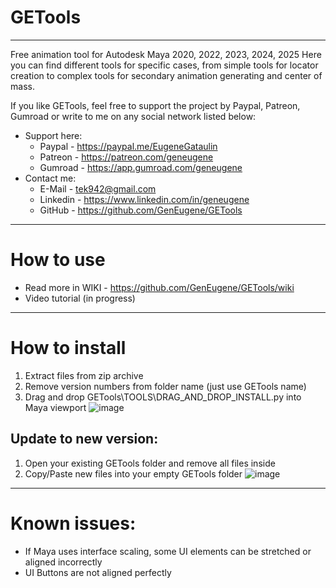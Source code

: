 # GETools

***
Free animation tool for Autodesk Maya 2020, 2022, 2023, 2024, 2025
Here you can find different tools for specific cases, from simple tools for locator creation to complex tools for secondary animation generating and center of mass.

If you like GETools, feel free to support the project by Paypal, Patreon, Gumroad or write to me on any social network listed below:
- Support here:
  - Paypal - https://paypal.me/EugeneGataulin
  - Patreon - https://patreon.com/geneugene
  - Gumroad - https://app.gumroad.com/geneugene
- Contact me:
  - E-Mail - tek942@gmail.com
  - Linkedin - https://www.linkedin.com/in/geneugene
  - GitHub - https://github.com/GenEugene/GETools

***
# How to use
- Read more in WIKI - https://github.com/GenEugene/GETools/wiki
- Video tutorial (in progress)

***
# How to install
1. Extract files from zip archive
2. Remove version numbers from folder name (just use GETools name)
3. Drag and drop GETools\TOOLS\DRAG_AND_DROP_INSTALL.py into Maya viewport
![image](https://github.com/user-attachments/assets/3bfd0765-0cee-420b-9717-4a19d4784592)

## Update to new version:
1. Open your existing GETools folder and remove all files inside
2. Copy/Paste new files into your empty GETools folder
![image](https://github.com/user-attachments/assets/58a908c0-2f99-4630-9ea4-ffe340a86be3)

***
# Known issues:
- If Maya uses interface scaling, some UI elements can be stretched or aligned incorrectly
- UI Buttons are not aligned perfectly




